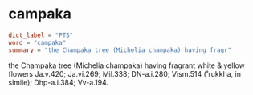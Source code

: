 # campaka

``` toml
dict_label = "PTS"
word = "campaka"
summary = "the Champaka tree (Michelia champaka) having fragr"
```

the Champaka tree (Michelia champaka) having fragrant white & yellow flowers Ja.v.420; Ja.vi.269; Mil.338; DN\-a.i.280; Vism.514 (˚rukkha, in simile); Dhp\-a.i.384; Vv\-a.194.

